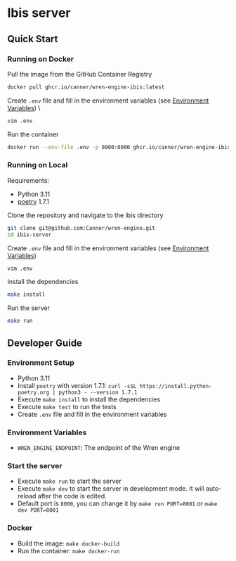 # Ibis server

## Quick Start
### Running on Docker
Pull the image from the GitHub Container Registry
```bash
docker pull ghcr.io/canner/wren-engine-ibis:latest
```
Create `.env` file and fill in the environment variables (see [Environment Variables](#Environment-Variables)) \
```bash
vim .env
```
Run the container
```bash
docker run --env-file .env -p 8000:8000 ghcr.io/canner/wren-engine-ibis:latest
```
### Running on Local
Requirements:
- Python 3.11
- [poetry](https://github.com/python-poetry/poetry) 1.7.1

Clone the repository and navigate to the ibis directory
```bash
git clone git@github.com:Canner/wren-engine.git
cd ibis-server
```
Create `.env` file and fill in the environment variables (see [Environment Variables](#Environment-Variables))
```bash
vim .env
```
Install the dependencies
```bash
make install
```
Run the server
```bash
make run
```

## Developer Guide

### Environment Setup
- Python 3.11
- Install `poetry` with version 1.7.1: `curl -sSL https://install.python-poetry.org | python3 - --version 1.7.1`
- Execute `make install` to install the dependencies
- Execute `make test` to run the tests
- Create `.env` file and fill in the environment variables

### Environment Variables
- `WREN_ENGINE_ENDPOINT`: The endpoint of the Wren engine

### Start the server
- Execute `make run` to start the server
- Execute `make dev` to start the server in development mode. It will auto-reload after the code is edited.
- Default port is `8000`, you can change it by `make run PORT=8001` or `make dev PORT=8001`

### Docker
- Build the image: `make docker-build`
- Run the container: `make docker-run`